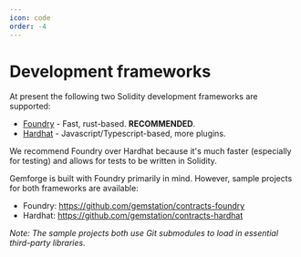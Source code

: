 ```yaml
---
icon: code
order: -4
---
```


# Development frameworks

At present the following two Solidity development frameworks are supported:

* [Foundry](https://getfoundry.sh/) - Fast, rust-based. **RECOMMENDED**.
* [Hardhat](https://hardhat.org/) - Javascript/Typescript-based, more plugins.

We recommend Foundry over Hardhat because it's much faster (especially for testing) and allows for tests to be written in Solidity. 

Gemforge is built with Foundry primarily in mind. However, sample projects for both frameworks are available:

* Foundry: https://github.com/gemstation/contracts-foundry
* Hardhat: https://github.com/gemstation/contracts-hardhat

_Note: The sample projects both use Git submodules to load in essential third-party libraries._


